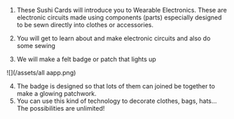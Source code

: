 1. These Sushi Cards will introduce you to Wearable Electronics. These are electronic circuits made using components (parts) especially designed to be sewn directly into clothes or accessories. 

2. You will get to learn about and make electronic circuits and also do some sewing 
<!-- picture: badge/patch -->
3. We will make a felt badge or patch that lights up
<!-- picture: badge/patch  --> ![](/assets/all aapp.png)

4. The badge is designed so that lots of them can joined be together to make a glowing patchwork. 
5. You can use this kind of technology to decorate clothes, bags, hats... The possibilities are unlimited!
